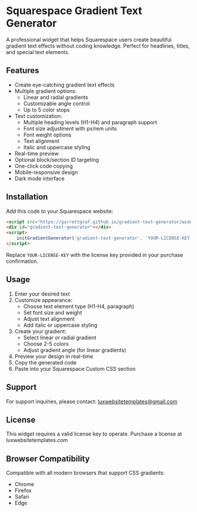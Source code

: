 # Squarespace Gradient Text Generator

A professional widget that helps Squarespace users create beautiful gradient text effects without coding knowledge. Perfect for headlines, titles, and special text elements.

## Features

- Create eye-catching gradient text effects
- Multiple gradient options:
  - Linear and radial gradients
  - Customizable angle control
  - Up to 5 color stops
- Text customization:
  - Multiple heading levels (H1-H4) and paragraph support
  - Font size adjustment with px/rem units
  - Font weight options
  - Text alignment
  - Italic and uppercase styling
- Real-time preview
- Optional block/section ID targeting
- One-click code copying
- Mobile-responsive design
- Dark mode interface

## Installation

Add this code to your Squarespace website:

```html
<script src="https://garrettgraf.github.io/gradient-text-generator/widget.js"></script>
<div id="gradient-text-generator"></div>
<script>
    initGradientGenerator('gradient-text-generator', 'YOUR-LICENSE-KEY');
</script>
```

Replace `YOUR-LICENSE-KEY` with the license key provided in your purchase confirmation.

## Usage

1. Enter your desired text
2. Customize appearance:
   - Choose text element type (H1-H4, paragraph)
   - Set font size and weight
   - Adjust text alignment
   - Add italic or uppercase styling
3. Create your gradient:
   - Select linear or radial gradient
   - Choose 2-5 colors
   - Adjust gradient angle (for linear gradients)
4. Preview your design in real-time
5. Copy the generated code
6. Paste into your Squarespace Custom CSS section

## Support

For support inquiries, please contact: luxwebsitetemplates@gmail.com

## License

This widget requires a valid license key to operate. Purchase a license at luxwebsitetemplates.com

## Browser Compatibility

Compatible with all modern browsers that support CSS gradients:
- Chrome
- Firefox
- Safari
- Edge
